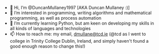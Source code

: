 - 👋 Hi, I’m @DuncanMullaney1997 [AKA Duncan Mullaney :)]
- 👀 I’m interested in programming, writing algorithms and mathematical programming, as well as process automation
- 🌱 I’m currently learning Python, but am keen on developing my skills in all kinds of languages and technologies
- 📫 How to reach me: my email, dmullane@tcd.ie (@tcd as I went to college in Trinity College Dublin, Ireland, and simply haven't
        found a good enough reason to change this!)

<!---
DuncanMullaney1997/DuncanMullaney1997 is a ✨ special ✨ repository because its `README.md` (this file) appears on your GitHub profile.
You can click the Preview link to take a look at your changes.
--->
